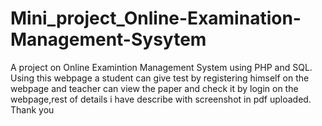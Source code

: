 # Mini_project_Online-Examination-Management-Sysytem
A project on Online Examintion Management System using PHP and SQL.
Using this webpage a student can give test by registering himself on the webpage and teacher can view the paper and check it by login on the webpage,rest of details i have describe with screenshot in pdf uploaded.
                                                                              Thank you
